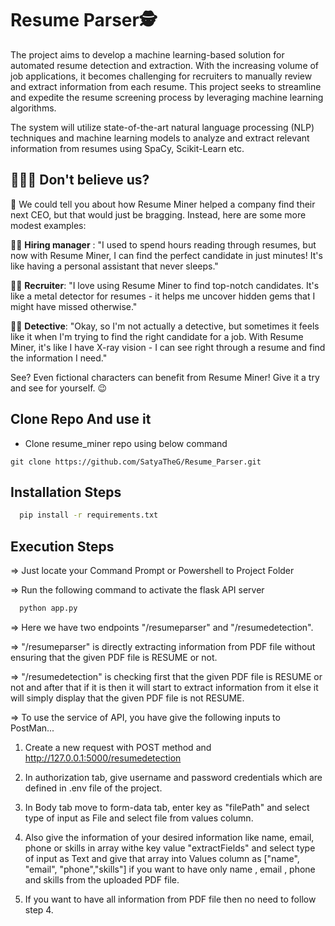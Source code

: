 # Resume Parser🕵️
The project aims to develop a machine learning-based solution for automated resume detection and extraction. With the increasing volume of job applications, it becomes challenging for recruiters to manually review and extract information from each resume. This project seeks to streamline and expedite the resume screening process by leveraging machine learning algorithms.

The system will utilize state-of-the-art natural language processing (NLP) techniques and machine learning models to analyze and extract relevant information from resumes using SpaCy, Scikit-Learn etc.

## 👨‍💼🤖 Don't believe us?

🤣 We could tell you about how Resume Miner helped a company find their next CEO, but that would just be bragging. Instead, here are some more modest examples:

👨‍💼 **Hiring manager** : "I used to spend hours reading through resumes, but now with Resume Miner, I can find the perfect candidate in just minutes! It's like having a personal assistant that never sleeps."

👩‍💻 **Recruiter**: "I love using Resume Miner to find top-notch candidates. It's like a metal detector for resumes - it helps me uncover hidden gems that I might have missed otherwise."

🕵️‍♂️ **Detective**: "Okay, so I'm not actually a detective, but sometimes it feels like it when I'm trying to find the right candidate for a job. With Resume Miner, it's like I have X-ray vision - I can see right through a resume and find the information I need."

See? Even fictional characters can benefit from Resume Miner! Give it a try and see for yourself. 😉

## Clone Repo And use it
* Clone resume_miner repo using below command
```git
git clone https://github.com/SatyaTheG/Resume_Parser.git
```

## Installation Steps

```bash
  pip install -r requirements.txt
```

## Execution Steps

=> Just locate your Command Prompt or Powershell to Project Folder

=> Run the following command to activate the flask API server

```bash
  python app.py
```

=> Here we have two endpoints "/resumeparser" and "/resumedetection".

=> "/resumeparser" is directly extracting information from PDF file without ensuring that the given PDF file is RESUME or not.

=> "/resumedetection" is checking first that the given PDF file is RESUME or not and after that if it is then it will start to extract information from it else it will simply display that the given PDF file is not RESUME.

=> To use the service of API, you have give the following inputs to PostMan...

1. Create a new request with POST method and http://127.0.0.1:5000/resumedetection

2. In authorization tab, give username and password credentials which are defined in .env file of the project.

3. In Body tab move to form-data tab, enter key as "filePath" and select type of input as File and select file from values column.

4. Also give the information of your desired information like name, email, phone or skills in array withe key value "extractFields" and select type of input as Text and give that array into Values column as ["name", "email", "phone","skills"] if you want to have only name , email , phone and skills from the uploaded PDF file.

5. If you want to have all information from PDF file then no need to follow step 4.
